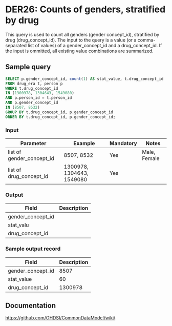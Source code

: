 # DER26: Counts of genders, stratified by drug

This query is used to count all genders (gender concept_id), stratified by drug (drug_concept_id). The input to the query is a value (or a comma-separated list of values) of a gender_concept_id and a drug_concept_id. If the input is ommitted, all existing value combinations are summarized.

## Sample query
```sql
SELECT p.gender_concept_id, count(1) AS stat_value, t.drug_concept_id
FROM drug_era t, person p
WHERE t.drug_concept_id
IN (1300978, 1304643, 1549080)
AND p.person_id = t.person_id
AND p.gender_concept_id
IN (8507, 8532)
GROUP BY t.drug_concept_id, p.gender_concept_id
ORDER BY t.drug_concept_id, p.gender_concept_id;
```

### Input

| Parameter |  Example |  Mandatory |  Notes |
| --- | --- | --- | --- |
| list of gender_concept_id | 8507, 8532 | Yes | Male, Female |
| list of drug_concept_id | 1300978, 1304643, 1549080 | Yes |   |

### Output

|  Field |  Description |
| --- | --- | 
| gender_concept_id |   |
| stat_valu |   |
| drug_concept_id |   |

### Sample output record

|  Field |  Description |
| --- | --- |
| gender_concept_id | 8507 |
| stat_value | 60 |
| drug_concept_id | 1300978 |



## Documentation
https://github.com/OHDSI/CommonDataModel/wiki/
